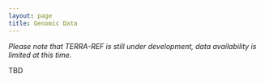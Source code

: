 ```yaml
---
layout: page
title: Genomic Data
---
```


_Please note that TERRA-REF is still under development, data availability is limited at this time._


TBD
